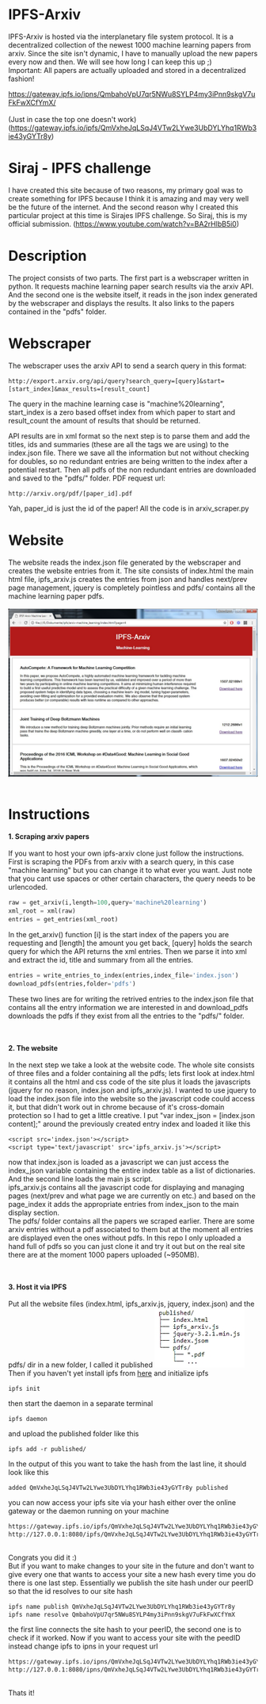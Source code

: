 # IPFS-Arxiv
IPFS-Arxiv is hosted via the interplanetary file system protocol. It is a decentralized collection of the newest 1000 machine learning papers from arxiv. Since the site isn't dynamic, I have to manually upload the new papers every now and then. We will see how long I can keep this up ;)  
Important: All papers are actually uploaded and stored in a decentralized fashion!

https://gateway.ipfs.io/ipns/QmbahoVpU7qr5NWu8SYLP4my3iPnn9skgV7uFkFwXCfYmX/ <br/><br/>
(Just in case the top one doesn't work)
(https://gateway.ipfs.io/ipfs/QmVxheJqLSqJ4VTw2LYwe3UbDYLYhq1RWb3ie43yGYTr8y)
<br/>

# Siraj - IPFS challenge
I have created this site because of two reasons, my primary goal was to create something for IPFS because I think it is amazing and may very well be the future of the internet. And the second reason why I created this particular project at this time is Sirajes IPFS challenge. So Siraj, this is my official submission. (https://www.youtube.com/watch?v=BA2rHlbB5i0)
<br/>

# Description
The project consists of two parts. The first part is a webscraper written in python. It requests machine learning paper search results via the arxiv API. And the second one is the website itself, it reads in the json index generated by the webscraper and displays the results. It also links to the papers contained in the "pdfs" folder.
<br/>

# Webscraper
The webscraper uses the arxiv API to send a search query in this format:<br/>
```
http://export.arxiv.org/api/query?search_query=[query]&start=[start_index]&max_results=[result_count]
```
The query in the machine learning case is "machine%20learning", start_index is a zero based offset index from which paper to start and result_count the amount of results that should be returned.

API results are in xml format so the next step is to parse them and add the titles, ids and summaries (these are all the tags we are using) to the index.json file. There we save all the information but not without checking for doubles, so no redundant entries are being written to the index after a potential restart. Then all pdfs of the non redundant entries are downloaded and saved to the "pdfs/" folder.
PDF request url:<br/>
```
http://arxiv.org/pdf/[paper_id].pdf
```
Yah, paper_id is just the id of the paper!
All the code is in arxiv_scraper.py
<br/>

# Website
The website reads the index.json file generated by the webscraper and creates the website entries from it. The site consists of index.html the main html file, ipfs_arxiv.js creates the entries from json and handles next/prev page management, jquery is completely pointless and pdfs/ contains all the machine learning paper pdfs.
<br/><br/>
<img src='images/ipfs_arxiv_website.jpg'/>
<br/>
<br/>

# Instructions
<b>1. Scraping arxiv papers</b>
<br/><br/>
If you want to host your own ipfs-arxiv clone just follow the instructions. First is scraping the PDFs from arxiv with a search query, in this case "machine learning" but you can change it to what ever you want. Just note that you cant use spaces or other certain characters, the query needs to be urlencoded.
```python
raw = get_arxiv(i,length=100,query='machine%20learning')
xml_root = xml(raw)
entries = get_entries(xml_root)
```
In the get_arxiv() function [i] is the start index of the papers you are requesting and [length] the amount you get back, [query] holds the search query for which the API returns the xml entries. Then we parse it into xml and extract the id, title and summary from all the entries.
```python
entries = write_entries_to_index(entries,index_file='index.json')
download_pdfs(entries,folder='pdfs')
```
These two lines are for writing the retrived entries to the index.json file that contains all the entry information we are interested in and download_pdfs downloads the pdfs if they exist from all the entries to the "pdfs/" folder.

<br/>
<br/>
<b>2. The website</b>
<br/><br/>
In the next step we take a look at the website code. The whole site consists of three files and a folder containing all the pdfs; lets first look at index.html it contains all the html and css code of the site plus it loads the javascripts (jquery for no reason, index.json and ipfs_arxiv.js). I wanted to use jquery to load the index.json file into the website so the javascript code could access it, but that didn't work out in chrome because of it's cross-domain protection so I had to get a little creative. I put "var index_json = [index.json content];" around the previously created entry index and loaded it like this

```
<script src='index.json'></script>
<script type='text/javascript' src='ipfs_arxiv.js'></script>
```
now that index.json is loaded as a javascript we can just access the index_json variable containing the entire index table as a list of dictionaries. And the second line loads the main js script.
<br/>
ipfs_arxiv.js contains all the javascript code for displaying and managing pages (next/prev and what page we are currently on etc.) and based on the page_index it adds the appropriate entries from index_json to the main display section.
<br/>
The pdfs/ folder contains all the papers we scraped earlier. There are some arxiv entries without a pdf associated to them but at the moment all entries are displayed even the ones without pdfs. In this repo I only uploaded a hand full of pdfs so you can just clone it and try it out but on the real site there are at the moment 1000 papers uploaded (~950MB). 

<br/>
<br/>
<b>3. Host it via IPFS</b>
<br/><br/>
Put all the website files (index.html, ipfs_arxiv.js, jquery, index.json) and the pdfs/ dir in a new folder, I called it published
<img src='images/publish_folder_structure.jpg' />
<br/>
Then if you haven't yet install ipfs from <a href='https://ipfs.io/docs/install/'>here</a> and initialize ipfs

```
ipfs init
```

then start the daemon in a separate terminal

```
ipfs daemon
```

and upload the published folder like this

```
ipfs add -r published/
```

In the output of this you want to take the hash from the last line, it should look like this

```
added QmVxheJqLSqJ4VTw2LYwe3UbDYLYhq1RWb3ie43yGYTr8y published
```

you can now access your ipfs site via your hash either over the online gateway or the daemon running on your machine

```
https://gateway.ipfs.io/ipfs/QmVxheJqLSqJ4VTw2LYwe3UbDYLYhq1RWb3ie43yGYTr8y
http://127.0.0.1:8080/ipfs/QmVxheJqLSqJ4VTw2LYwe3UbDYLYhq1RWb3ie43yGYTr8y
```

<br/>
Congrats you did it :)
<br/>
But if you want to make changes to your site in the future and don't want to give every one that wants to access your site a new hash every time you do there is one last step. Essentially we publish the site hash under our peerID so that the id resolves to our site hash

```
ipfs name publish QmVxheJqLSqJ4VTw2LYwe3UbDYLYhq1RWb3ie43yGYTr8y
ipfs name resolve QmbahoVpU7qr5NWu8SYLP4my3iPnn9skgV7uFkFwXCfYmX
```

the first line connects the site hash to your peerID, the second one is to check if it worked. Now if you want to access your site with the peedID instead change ipfs to ipns in your request url

```
https://gateway.ipfs.io/ipns/QmVxheJqLSqJ4VTw2LYwe3UbDYLYhq1RWb3ie43yGYTr8y
http://127.0.0.1:8080/ipns/QmVxheJqLSqJ4VTw2LYwe3UbDYLYhq1RWb3ie43yGYTr8y
```
<br/>
Thats it!
